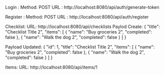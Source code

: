 Login : 
Method: POST
URL : http://localhost:8080/api/auth/generate-token

Register : 
Method: POST
URL : http://localhost:8080/api/auth/register

Checklist:
URL: http://localhost:8080/api/checklists
Paylod Create: {
    "title": "Checklist Title 2",
    "items": [
        {
            "name": "Buy groceries 2",
            "completed": false
        },
        {
            "name": "Walk the dog 2",
            "completed": false
        }
    ]
}

Payload Updated: {
    "id": 1,
    "title": "Checklist Title 2",
    "items": [
        {
            "name": "Buy groceries 2",
            "completed": false
        },
        {
            "name": "Walk the dog 2",
            "completed": false
        }
    ]
}

Items:
URL: http://localhost:8080/api/items/1
